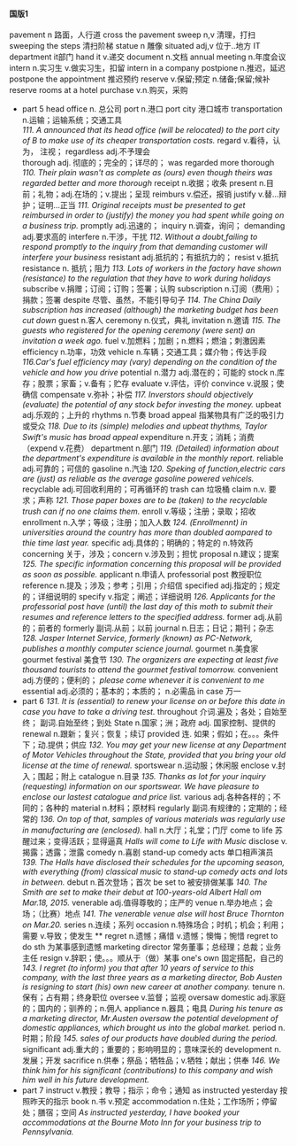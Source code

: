 #### 国版1
pavement      n 路面，人行道   cross the pavement
sweep            n,v 清理，打扫        sweeping the steps 清扫阶梯
statue            n 雕像
situated         adj,v 位于..地方
IT department   it部门
hand it           v.递交
document      n.文档
annual meeting         n.年度会议
intern             n.实习生 v.做实习生，扣留    intern in a company
postpione      n.推迟，延迟        postpone the appointment 推迟预约
reserve           v.保留;预定 n.储备;保留;候补    reserve rooms at a hotel
purchase       v.n.购买，采购
+ part 5
head office    n. 总公司
port               n.港口         port city 港口城市
transportation   n.运输；运输系统；交通工具     
*111. A announced that its head office (will be relocated) to the port city of B to make use of its cheaper transportation costs.*
regard          v.看待，认为， 注视；       regardless adj.不予理会  
thorough     adj. 彻底的；完全的；详尽的；       was regarded more thorough
*110. Their plain wasn't as complete as (ours) even though theirs was regarded better and more thorough*
receipt        n.收据；收条
present       n.目前；礼物；adj.在场的；v.提出；呈现
reimburs     v.偿还，报销
justify          v.替...辩护；证明...正当
*111. Original receipts must be presented to get reimbursed in order to (justify) the money you had spent while going on a business trip.*
promptly    adj.迅速的；
inquiry        n.调查，询问；
demanding   adj.要求高的
interfere     n.干涉，干扰
*112. Without a doubt,failing to respond promptly to the inquiry from that demanding customer will interfere your business*
resistant     adj.抵抗的；有抵抗力的；
resist          v.抵抗
resistance  n. 抵抗；阻力
*113. Lots of workers in the factory have shown (resistance) to the regulation that they have to work during holidays*
subscribe    v.捐赠；订阅；订购；签署；认购
subscription n.订阅（费用）；捐款；签署
despite       尽管、虽然，不能引导句子
*114. The China Daily subscription has increased (although) the marketing budget has been cut down*
guest         n.客人
ceremony  n.仪式，典礼
invitation  n.邀请
*115. The guests who registered for the opening ceremony (were sent) an invitation a week ago.*
fuel    v.加燃料；加剧；n.燃料；燃油；刺激因素
efficiency   n.功率，功效
vehicle   n.车辆；交通工具；媒介物；传达手段
*116.Car's fuel efficiency may (vary) depending on the condition of the vehicle and how you drive*
potential    n.潜力   adj.潜在的；可能的
stock      n.库存；股票；家畜；v.备有；贮存
evaluate   v.评估，评价
convince  v.说服；使确信
compensate  v.弥补；补偿
*117. Inverstors should objectively (evaluate) the potential of any stock befor investing the money.*
upbeat adj.乐观的；上升的
rhythms   n.节奏
broad  appeal      指某物具有广泛的吸引力或受众
*118. Due to its (simple) melodies and upbeat thythms, Taylor Swift's music has broad appeal*
expenditure  n.开支；消耗；消费  （expend v.花费）
department  n.部门
*119. (Detailed) information about the department's expenditure is available in the monthly report.*
reliable   adj.可靠的；可信的
gasoline  n.汽油
*120. Speking of function,electric cars are (just) as reliable as the average gasoline powered vehicels.*
recyclable  adj.可回收利用的；可再循环的
trash can   垃圾桶
 claim      n.v. 要求；声称
*121. Those paper boxes are to be (taken) to the recyclable trush can if no one claims them.*
enroll      v.等级；注册；录取；招收
enrollment   n.入学；等级；注册；加入人数
*124. (Enrollmennt) in universities around the country has more than doubled aompared to thie time last year.*
specific   adj.具体的；明确的；特定的  n.特效药
concerning   关于，涉及；concern v.涉及到；担忧
proposal    n.建议；提案
*125. The specific information concerning this proposal will be provided as soon as possible.*
applicant  n.申请人
professorial post  教授职位
reference  n.提及；涉及；参考；引用；介绍信
specified   adj.指定的；规定的；详细说明的 specify v.指定；阐述；详细说明
*126. Applicants for the professorial post have (until) the last day of this moth to submit their resumes and reference letters to the specified address.*
former adj.从前的；前者的   formerly 副词.从前；以前
journal  n.日志；日记；期刊；杂志
*128. Jasper Internet Service,  formerly (known) as PC-Network, publishes a monthly computer science journal.*
gourmet  n.美食家
gourmet festival  美食节
*130. The organizers are expecting at least five thousand tourists to attend the gourmet festival tomorrow.*
convenient  adj.方便的；便利的；   *please come whenever it is convenient to me*
essential      adj.必须的；基本的；本质的； n.必需品
in case   万一
+ part 6
*131. It is (essential) to renew your license on or before this date in case you have to take a driving test.*
throughout   介词.遍及；各处；自始至终； 副词.自始至终；到处
State    n.国家；洲；政府 adj. 国家控制、提供的
renewal  n.跟新；复兴；恢复；续订
provided  连. 如果；假如；在。。。条件下；动.提供；供应
*132. You may get your new license at any Department of Motor Vehicles throughout the State, provided that  you bring your old license at the time of renewal.*
sportswear  n.运动服；休闲服
enclose v.封入；围起；附上
catalogue  n.目录
*135. Thanks as lot for your inquiry (requesting) information on our sportswear. We have pleasure to enclose our lastest catalogue and price list.*
various adj.各种各样的；不同的；各种的
material n.材料；原材料
regularly  副词.有规律的；定期的；经常的
*136. On top of that, samples of various materials was regularly use in manufacturing are (enclosed).*
hall  n.大厅；礼堂；门厅
come to life  苏醒过来；变得活跃；显得逼真
*Halls will come to Life with Music*
disclose  v.揭露；透露；泄露
comedy n.喜剧
stand-up comedy acts 单口相声演员
*139. The Halls have disclosed their schedules for the upcoming season, with everything (from) classical music to stand-up comedy acts and lots in between.*
debut  n.首次登场；首次
be set to  被安排做某事
*140. The Smith are set to make their debut at 100-years-old Albert Hall om Mar.18, 2015.*
venerable  adj.值得尊敬的；庄严的
venue  n.举办地点；会场；（比赛）地点
*141. The venerable venue alse will host Bruce Thornton on Mar.20.*
series n.连续；系列
occasion n.特殊场合；时机；机会；利用；需要 v.导致；使发生
**
regret n.遗憾；痛惜 v.遗憾；懊悔；惋惜
regret to do sth 为某事感到遗憾
marketing director 常务董事；总经理；总裁；业务主任
resign v.辞职；使。。。顺从于（做）某事
one's own  固定搭配，自己的
*143. I regret (to inform) you that after 10 years of service to this company, with the last three years as a marketing director, Bob Austen is resigning to start (his) own new career at another company.*
tenure  n.保有；占有期；终身职位
oversee v.监督；监视 oversaw
domestic adj.家庭的；国内的；驯养的；n.佣人
appliance n.器具；电具
*During his tenure as a marketing director, Mr.Austen oversaw the potential development of domestic appliances, which brought us into the global market.*
period n.时期；阶段
*145. sales of our products have doubled during the period.*
significant adj.重大的；重要的；影响明显的；意味深长的
development n.发展；开发
sacrifice n.供奉；祭品；牺牲品；v.牺牲；献出；供奉
*146. We think him for his significant (contributions) to this company and wish him well in his future development.*
+ part 7
instruct v.教授；教导；指示；命令；通知
as instructed yesterday  按照昨天的指示
book n.书 v.预定
accommodation n.住处；工作场所；停留处；膳宿；空间
*As instructed yesterday, I have booked your accommodations at the Bourne Moto Inn for your business trip to Pennsylvania.*